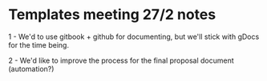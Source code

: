 # Templates meeting 27/2 notes

1 - We'd to use gitbook + github for documenting, but we'll stick with gDocs for the time being.

2 - We'd like to improve the process for the final proposal document \(automation?\)

